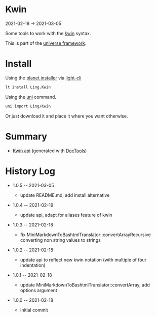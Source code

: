 Kwin
===========
2021-02-18 -> 2021-03-05



Some tools to work with the [kwin](https://github.com/lingtalfi/TheBar/blob/master/discussions/kwin-notation.md) syntax.


This is part of the [universe framework](https://github.com/karayabin/universe-snapshot).


Install
==========
Using the [planet installer](https://github.com/lingtalfi/Light_PlanetInstaller) via [light-cli](https://github.com/lingtalfi/Light_Cli)
```bash
lt install Ling.Kwin
```

Using the [uni](https://github.com/lingtalfi/universe-naive-importer) command.
```bash
uni import Ling/Kwin
```

Or just download it and place it where you want otherwise.






Summary
===========
- [Kwin api](https://github.com/lingtalfi/Kwin/blob/master/doc/api/Ling/Kwin.md) (generated with [DocTools](https://github.com/lingtalfi/DocTools))






History Log
=============

- 1.0.5 -- 2021-03-05

    - update README.md, add install alternative

- 1.0.4 -- 2021-02-19

    - update api, adapt for aliases feature of kwin
  
- 1.0.3 -- 2021-02-18

    - fix MiniMarkdownToBashtmlTranslator::convertArrayRecursive converting non string values to strings
  
- 1.0.2 -- 2021-02-18

    - update api to reflect new kwin notation (with multiple of four indentation)
  
- 1.0.1 -- 2021-02-18

    - update MiniMarkdownToBashtmlTranslator::convertArray, add options argument
  
- 1.0.0 -- 2021-02-18

    - initial commit